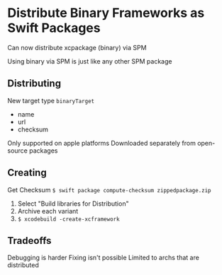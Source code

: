 # Distribute Binary Frameworks as Swift Packages

Can now distribute xcpackage (binary) via SPM

Using binary via SPM is just like any other SPM package

## Distributing

New target type `binaryTarget`
- name
- url
- checksum


Only supported on apple platforms
Downloaded separately from open-source packages

## Creating

Get Checksum
`$ swift package compute-checksum zippedpackage.zip`

1. Select "Build libraries for Distribution"
2. Archive each variant
3. `$ xcodebuild -create-xcframework`


## Tradeoffs

Debugging is harder
Fixing isn't possible
Limited to archs that are distributed


